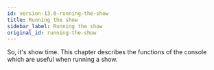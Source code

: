 ```yaml
---
id: version-13.0-running-the-show
title: Running the show
sidebar_label: Running the show
original_id: running-the-show
---
```


So, it's show time. This chapter describes the functions of the console
which are useful when running a show.


